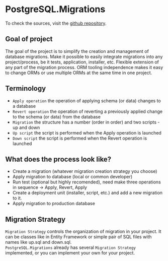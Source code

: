 # PostgreSQL.Migrations

To check the sources, visit the [github repository](https://github.com/EmptyFlow/PostgreSQL.Migrations).

## Goal of project

The goal of the project is to simplify the creation and management of database migrations.
Make it possible to easily integrate migrations into any project/process, be it tests, application, installer, etc.
Flexible extension of any part of the migration process.
ORM tooling independence makes it easy to change ORMs or use multiple ORMs at the same time in one project.

## Terminology

* `Apply operation` the operation of applying schema (or data) changes to a database
* `Revert operation` the operation of reverting a previously applied change to the schema (or data) from the database
* `Migration` the structure has a number (order in order) and two scripts - up and down
* `Up script` the script is performed when the Apply operation is launched
* `Down script` the script is performed when the Revert operation is launched

## What does the process look like?

* Create a migration (whatever migration creation strategy you choose)
* Apply migration to database (local or common developer)
* Run test (optional but highly recomended), need make three operations in sequence -> Apply, Revert, Apply
* Create a deployment unit (installer, script, etc.) and add a new migration to it.
* Apply migration to production database

## Migration Strategy
`Migration Strategy` controls the organization of migration in your project.
It can be classes like in Entity Framework or simple pair of SQL files with names like up.sql and down.sql.  
`PostgreSQL.Migrations` already has several `Migration Strategy` implemented, or you can implement your own for your project.
